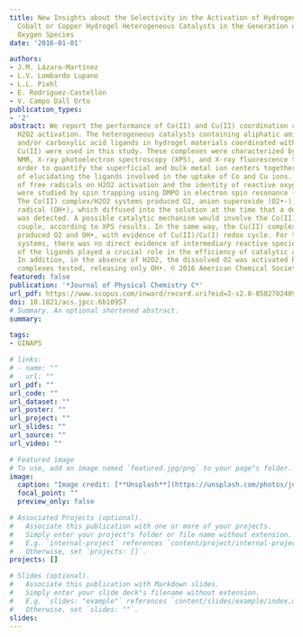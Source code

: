 ```yaml
---
title: New Insights about the Selectivity in the Activation of Hydrogen Peroxide by
  Cobalt or Copper Hydrogel Heterogeneous Catalysts in the Generation of Reactive
  Oxygen Species
date: '2016-01-01'

authors:
- J.M. Lázaro-Martínez
- L.V. Lombardo Lupano
- L.L. Piehl
- E. Rodríguez-Castellón
- V. Campo Dall Orto
publication_types:
- '2'
abstract: We report the performance of Co(II) and Cu(II) coordination complexes on
  H2O2 activation. The heterogeneous catalysts containing aliphatic amine, N-heterocycle,
  and/or carboxylic acid ligands in hydrogel materials coordinated with Co(II) or
  Cu(II) were used in this study. These complexes were characterized by solid-state
  NMR, X-ray photoelectron spectroscopy (XPS), and X-ray fluorescence techniques in
  order to quantify the superficial and bulk metal ion centers together with the aim
  of elucidating the ligands involved in the uptake of Co and Cu ions. The release
  of free radicals on H2O2 activation and the identity of reactive oxygen species
  were studied by spin trapping using DMPO in electron spin resonance (ESR) experiments.
  The Co(II) complex/H2O2 systems produced O2, anion superoxide (O2•-), and hydroxyl
  radical (OH•), which diffused into the solution at the time that a decrease in pH
  was detected. A possible catalytic mechanism would involve the Co(II)/Co(III) redox
  couple, according to XPS results. In the same way, the Cu(II) complex/H2O2 systems
  produced O2 and OH•, with evidence of Cu(II)/Cu(I) redox cycle. For these catalytic
  systems, there was no direct evidence of intermediary reactive species. The identity
  of the ligands played a crucial role in the efficiency of catalytic activation.
  In addition, in the absence of H2O2, the dissolved O2 was activated by most of the
  complexes tested, releasing only OH•. © 2016 American Chemical Society.
featured: false
publication: '*Journal of Physical Chemistry C*'
url_pdf: https://www.scopus.com/inward/record.uri?eid=2-s2.0-85027024090&doi=10.1021%2facs.jpcc.6b10957&partnerID=40&md5=bf34df976207a6902345b979760ced3a
doi: 10.1021/acs.jpcc.6b10957
# Summary. An optional shortened abstract.
summary: 

tags:
- GINAPS

# links:
# - name: ""
#   url: ""
url_pdf: ""
url_code: ""
url_dataset: ""
url_poster: ""
url_project: ""
url_slides: ""
url_source: ""
url_video: ""

# Featured image
# To use, add an image named `featured.jpg/png` to your page"s folder. 
image:
  caption: "Image credit: [**Unsplash**](https://unsplash.com/photos/jdD8gXaTZsc)"
  focal_point: ""
  preview_only: false

# Associated Projects (optional).
#   Associate this publication with one or more of your projects.
#   Simply enter your project"s folder or file name without extension.
#   E.g. `internal-project` references `content/project/internal-project/index.md`.
#   Otherwise, set `projects: []`.
projects: []

# Slides (optional).
#   Associate this publication with Markdown slides.
#   Simply enter your slide deck"s filename without extension.
#   E.g. `slides: "example"` references `content/slides/example/index.md`.
#   Otherwise, set `slides: ""`.
slides:
---
```


